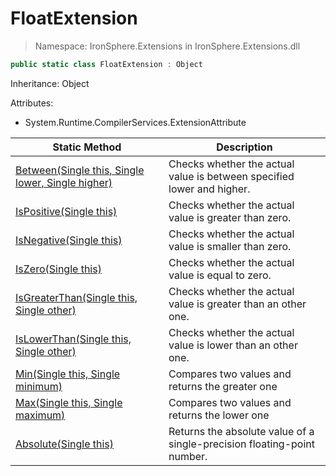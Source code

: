 ﻿# FloatExtension

> Namespace: IronSphere.Extensions in  IronSphere.Extensions.dll



```csharp
public static class FloatExtension : Object
```
Inheritance: Object



Attributes:
        
* System.Runtime.CompilerServices.ExtensionAttribute




| Static Method | Description |
| --- | --- |
| [Between(Single this, Single lower, Single higher)](FloatExtension.Between(Single,Single,Single)) | Checks whether the actual value is between specified lower and higher. |
| [IsPositive(Single this)](FloatExtension.IsPositive(Single)) | Checks whether the actual value is greater than zero. |
| [IsNegative(Single this)](FloatExtension.IsNegative(Single)) | Checks whether the actual value is smaller than zero. |
| [IsZero(Single this)](FloatExtension.IsZero(Single)) | Checks whether the actual value is equal to zero. |
| [IsGreaterThan(Single this, Single other)](FloatExtension.IsGreaterThan(Single,Single)) | Checks whether the actual value is greater than an other one. |
| [IsLowerThan(Single this, Single other)](FloatExtension.IsLowerThan(Single,Single)) | Checks whether the actual value is lower than an other one. |
| [Min(Single this, Single minimum)](FloatExtension.Min(Single,Single)) | Compares two values and returns the greater one |
| [Max(Single this, Single maximum)](FloatExtension.Max(Single,Single)) | Compares two values and returns the lower one |
| [Absolute(Single this)](FloatExtension.Absolute(Single)) | Returns the absolute value of a single-precision floating-point number. |
